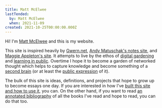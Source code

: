 ```yaml
---
title: Matt McElwee
lastTended:
  by: Matt McElwee
  when: 2021-11-09
created: 2021-10-25T00:00:00.000Z
---
```


Hi! I'm [Matt McElwee](/about) and this is my website.

This site is inspired heavily by [Gwern.net](https://www.gwern.net/Design), [Andy Matuschak's notes site](https://notes.andymatuschak.org/), and [Maggie Appleton's site](https://maggieappleton.com). It attempts to live by the ethos of [digital gardening](/essays-manifesto) and [learning in public](/ideas/learning-public). Overtime I hope it to become a garden of networked thought which helps to capture knowledge and become something of a [second brain](https://maggieappleton.com/basb) (or at least the [public expression](/tools/roam) of it).

The bulk of this site is ideas, definitions, and projects that hope to grow up to become essays one day. If you are interested in how I've [built this site and how to use it](/site), you can. On the other hand, if you want to read [an annotated bibliography](/readings) of all the books I've read and hope to read, you can do that too.
